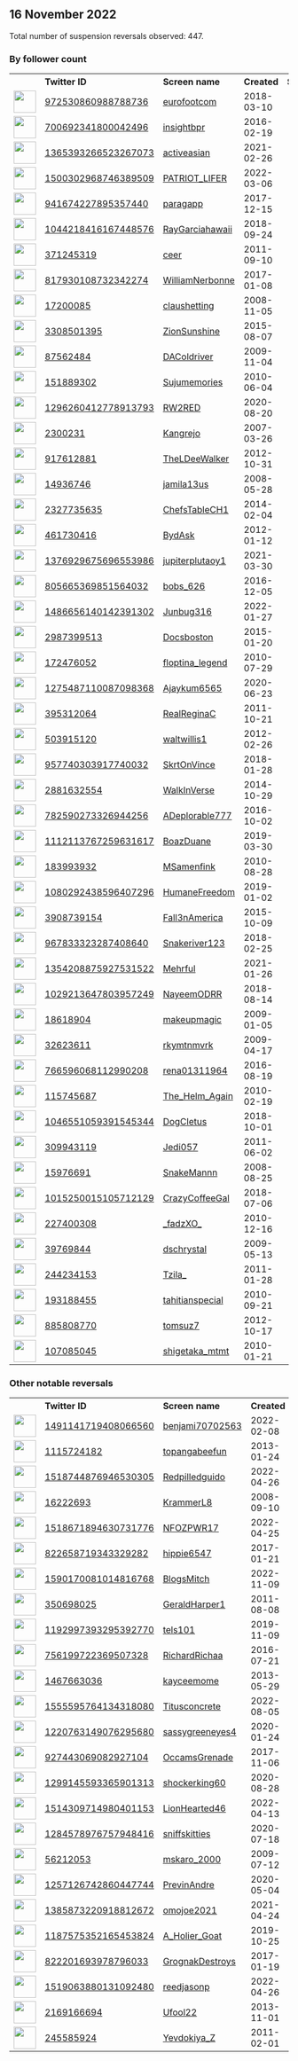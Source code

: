
## 16 November 2022
Total number of suspension reversals observed: 447.

### By follower count
<table><tr><th></th><th align="left">Twitter ID</th><th align="left">Screen name</th>
<th align="left">Created</th><th align="left">Status</th><th align="left">Suspended</th><th align="left">Followers</th>
<tr><td><a href="https://pbs.twimg.com/profile_images/1604176956282519552/FiuqMrsU_normal.jpg"><img src="https://pbs.twimg.com/profile_images/1604176956282519552/FiuqMrsU_normal.jpg" width="40px" height="40px" align="center"/></a></td><td><a href="https://twitter.com/intent/user?user_id=972530860988788736">972530860988788736</a></td><td><a href="https://twitter.com/eurofootcom">eurofootcom</a></td><td>2018-03-10</td><td align="center"></td><td>2022-11-09</td><td>432015</td></tr>
<tr><td><a href="https://pbs.twimg.com/profile_images/700693780576337920/duUnJt-1_normal.png"><img src="https://pbs.twimg.com/profile_images/700693780576337920/duUnJt-1_normal.png" width="40px" height="40px" align="center"/></a></td><td><a href="https://twitter.com/intent/user?user_id=700692341800042496">700692341800042496</a></td><td><a href="https://twitter.com/insightbpr">insightbpr</a></td><td>2016-02-19</td><td align="center"></td><td>2022-11-03</td><td>64830</td></tr>
<tr><td><a href="https://pbs.twimg.com/profile_images/1389800856250306563/O42VwIG4_normal.jpg"><img src="https://pbs.twimg.com/profile_images/1389800856250306563/O42VwIG4_normal.jpg" width="40px" height="40px" align="center"/></a></td><td><a href="https://twitter.com/intent/user?user_id=1365393266523267073">1365393266523267073</a></td><td><a href="https://twitter.com/activeasian">activeasian</a></td><td>2021-02-26</td><td align="center">🔒</td><td>2022-10-24</td><td>39663</td></tr>
<tr><td><a href="https://pbs.twimg.com/profile_images/1623134798414741506/q8e6nVO0_normal.jpg"><img src="https://pbs.twimg.com/profile_images/1623134798414741506/q8e6nVO0_normal.jpg" width="40px" height="40px" align="center"/></a></td><td><a href="https://twitter.com/intent/user?user_id=1500302968746389509">1500302968746389509</a></td><td><a href="https://twitter.com/PATRIOT_LIFER">PATRIOT_LIFER</a></td><td>2022-03-06</td><td align="center"></td><td>2022-10-20</td><td>37309</td></tr>
<tr><td><a href="https://pbs.twimg.com/profile_images/1590893517458612225/YBImCScl_normal.jpg"><img src="https://pbs.twimg.com/profile_images/1590893517458612225/YBImCScl_normal.jpg" width="40px" height="40px" align="center"/></a></td><td><a href="https://twitter.com/intent/user?user_id=941674227895357440">941674227895357440</a></td><td><a href="https://twitter.com/paragapp">paragapp</a></td><td>2017-12-15</td><td align="center"></td><td>2022-11-14</td><td>29467</td></tr>
<tr><td><a href="https://pbs.twimg.com/profile_images/1347927131804864512/aCNoeDEa_normal.jpg"><img src="https://pbs.twimg.com/profile_images/1347927131804864512/aCNoeDEa_normal.jpg" width="40px" height="40px" align="center"/></a></td><td><a href="https://twitter.com/intent/user?user_id=1044218416167448576">1044218416167448576</a></td><td><a href="https://twitter.com/RayGarciahawaii">RayGarciahawaii</a></td><td>2018-09-24</td><td align="center"></td><td>2022-10-29</td><td>26035</td></tr>
<tr><td><a href="https://pbs.twimg.com/profile_images/1588185049412796417/ZrnW6zNM_normal.jpg"><img src="https://pbs.twimg.com/profile_images/1588185049412796417/ZrnW6zNM_normal.jpg" width="40px" height="40px" align="center"/></a></td><td><a href="https://twitter.com/intent/user?user_id=371245319">371245319</a></td><td><a href="https://twitter.com/ceer">ceer</a></td><td>2011-09-10</td><td align="center"></td><td>2022-11-14</td><td>23907</td></tr>
<tr><td><a href="https://pbs.twimg.com/profile_images/919686834589982721/RTj9PtER_normal.jpg"><img src="https://pbs.twimg.com/profile_images/919686834589982721/RTj9PtER_normal.jpg" width="40px" height="40px" align="center"/></a></td><td><a href="https://twitter.com/intent/user?user_id=817930108732342274">817930108732342274</a></td><td><a href="https://twitter.com/WilliamNerbonne">WilliamNerbonne</a></td><td>2017-01-08</td><td align="center"></td><td></td><td>13606</td></tr>
<tr><td><a href="https://pbs.twimg.com/profile_images/547189730631094272/StYc0b6a_normal.jpeg"><img src="https://pbs.twimg.com/profile_images/547189730631094272/StYc0b6a_normal.jpeg" width="40px" height="40px" align="center"/></a></td><td><a href="https://twitter.com/intent/user?user_id=17200085">17200085</a></td><td><a href="https://twitter.com/claushetting">claushetting</a></td><td>2008-11-05</td><td align="center"></td><td>2022-11-11</td><td>13189</td></tr>
<tr><td><a href="https://pbs.twimg.com/profile_images/1136115567172042752/O2sNmYVG_normal.jpg"><img src="https://pbs.twimg.com/profile_images/1136115567172042752/O2sNmYVG_normal.jpg" width="40px" height="40px" align="center"/></a></td><td><a href="https://twitter.com/intent/user?user_id=3308501395">3308501395</a></td><td><a href="https://twitter.com/ZionSunshine">ZionSunshine</a></td><td>2015-08-07</td><td align="center"></td><td>2022-10-28</td><td>12345</td></tr>
<tr><td><a href="https://pbs.twimg.com/profile_images/1325141432592523265/C2QUCvoX_normal.jpg"><img src="https://pbs.twimg.com/profile_images/1325141432592523265/C2QUCvoX_normal.jpg" width="40px" height="40px" align="center"/></a></td><td><a href="https://twitter.com/intent/user?user_id=87562484">87562484</a></td><td><a href="https://twitter.com/DAColdriver">DAColdriver</a></td><td>2009-11-04</td><td align="center"></td><td>2022-10-29</td><td>11927</td></tr>
<tr><td><a href="https://pbs.twimg.com/profile_images/1649852185340162048/2CugbU-q_normal.jpg"><img src="https://pbs.twimg.com/profile_images/1649852185340162048/2CugbU-q_normal.jpg" width="40px" height="40px" align="center"/></a></td><td><a href="https://twitter.com/intent/user?user_id=151889302">151889302</a></td><td><a href="https://twitter.com/Sujumemories">Sujumemories</a></td><td>2010-06-04</td><td align="center"></td><td></td><td>11096</td></tr>
<tr><td><a href="https://pbs.twimg.com/profile_images/1350156216429907970/SsHli1Yv_normal.jpg"><img src="https://pbs.twimg.com/profile_images/1350156216429907970/SsHli1Yv_normal.jpg" width="40px" height="40px" align="center"/></a></td><td><a href="https://twitter.com/intent/user?user_id=1296260412778913793">1296260412778913793</a></td><td><a href="https://twitter.com/RW2RED">RW2RED</a></td><td>2020-08-20</td><td align="center"></td><td>2022-10-29</td><td>9924</td></tr>
<tr><td><a href="https://pbs.twimg.com/profile_images/1592686589532053504/5yxOvxcK_normal.jpg"><img src="https://pbs.twimg.com/profile_images/1592686589532053504/5yxOvxcK_normal.jpg" width="40px" height="40px" align="center"/></a></td><td><a href="https://twitter.com/intent/user?user_id=2300231">2300231</a></td><td><a href="https://twitter.com/Kangrejo">Kangrejo</a></td><td>2007-03-26</td><td align="center"></td><td></td><td>9433</td></tr>
<tr><td><a href="https://pbs.twimg.com/profile_images/1644484027489943553/ddhkb-VW_normal.jpg"><img src="https://pbs.twimg.com/profile_images/1644484027489943553/ddhkb-VW_normal.jpg" width="40px" height="40px" align="center"/></a></td><td><a href="https://twitter.com/intent/user?user_id=917612881">917612881</a></td><td><a href="https://twitter.com/TheLDeeWalker">TheLDeeWalker</a></td><td>2012-10-31</td><td align="center"></td><td></td><td>8422</td></tr>
<tr><td><a href="https://pbs.twimg.com/profile_images/1194288963919339520/YU4u_45u_normal.jpg"><img src="https://pbs.twimg.com/profile_images/1194288963919339520/YU4u_45u_normal.jpg" width="40px" height="40px" align="center"/></a></td><td><a href="https://twitter.com/intent/user?user_id=14936746">14936746</a></td><td><a href="https://twitter.com/jamila13us">jamila13us</a></td><td>2008-05-28</td><td align="center"></td><td>2022-10-28</td><td>7285</td></tr>
<tr><td><a href="https://pbs.twimg.com/profile_images/1339938755256459266/csnZBR2B_normal.jpg"><img src="https://pbs.twimg.com/profile_images/1339938755256459266/csnZBR2B_normal.jpg" width="40px" height="40px" align="center"/></a></td><td><a href="https://twitter.com/intent/user?user_id=2327735635">2327735635</a></td><td><a href="https://twitter.com/ChefsTableCH1">ChefsTableCH1</a></td><td>2014-02-04</td><td align="center"></td><td></td><td>7160</td></tr>
<tr><td><a href="https://pbs.twimg.com/profile_images/1380204701468127239/zbJzqXG4_normal.jpg"><img src="https://pbs.twimg.com/profile_images/1380204701468127239/zbJzqXG4_normal.jpg" width="40px" height="40px" align="center"/></a></td><td><a href="https://twitter.com/intent/user?user_id=461730416">461730416</a></td><td><a href="https://twitter.com/BydAsk">BydAsk</a></td><td>2012-01-12</td><td align="center"></td><td>2022-10-29</td><td>7059</td></tr>
<tr><td><a href="https://pbs.twimg.com/profile_images/1381705940446150660/wkMFMx2T_normal.jpg"><img src="https://pbs.twimg.com/profile_images/1381705940446150660/wkMFMx2T_normal.jpg" width="40px" height="40px" align="center"/></a></td><td><a href="https://twitter.com/intent/user?user_id=1376929675696553986">1376929675696553986</a></td><td><a href="https://twitter.com/jupiterplutaoy1">jupiterplutaoy1</a></td><td>2021-03-30</td><td align="center"></td><td>2022-09-11</td><td>5921</td></tr>
<tr><td><a href="https://pbs.twimg.com/profile_images/1348015715727634433/GWujaUQh_normal.jpg"><img src="https://pbs.twimg.com/profile_images/1348015715727634433/GWujaUQh_normal.jpg" width="40px" height="40px" align="center"/></a></td><td><a href="https://twitter.com/intent/user?user_id=805665369851564032">805665369851564032</a></td><td><a href="https://twitter.com/bobs_626">bobs_626</a></td><td>2016-12-05</td><td align="center"></td><td></td><td>4968</td></tr>
<tr><td><a href="https://pbs.twimg.com/profile_images/1565436959085961218/sg82-mr9_normal.jpg"><img src="https://pbs.twimg.com/profile_images/1565436959085961218/sg82-mr9_normal.jpg" width="40px" height="40px" align="center"/></a></td><td><a href="https://twitter.com/intent/user?user_id=1486656140142391302">1486656140142391302</a></td><td><a href="https://twitter.com/Junbug316">Junbug316</a></td><td>2022-01-27</td><td align="center"></td><td>2022-10-29</td><td>4957</td></tr>
<tr><td><a href="https://pbs.twimg.com/profile_images/1328027456817819653/fLCHUeOw_normal.jpg"><img src="https://pbs.twimg.com/profile_images/1328027456817819653/fLCHUeOw_normal.jpg" width="40px" height="40px" align="center"/></a></td><td><a href="https://twitter.com/intent/user?user_id=2987399513">2987399513</a></td><td><a href="https://twitter.com/Docsboston">Docsboston</a></td><td>2015-01-20</td><td align="center"></td><td></td><td>4842</td></tr>
<tr><td><a href="https://pbs.twimg.com/profile_images/1593108590146908160/BQltwOF1_normal.jpg"><img src="https://pbs.twimg.com/profile_images/1593108590146908160/BQltwOF1_normal.jpg" width="40px" height="40px" align="center"/></a></td><td><a href="https://twitter.com/intent/user?user_id=172476052">172476052</a></td><td><a href="https://twitter.com/floptina_legend">floptina_legend</a></td><td>2010-07-29</td><td align="center"></td><td></td><td>4728</td></tr>
<tr><td><a href="https://pbs.twimg.com/profile_images/1652685030119055360/m6-NAiui_normal.jpg"><img src="https://pbs.twimg.com/profile_images/1652685030119055360/m6-NAiui_normal.jpg" width="40px" height="40px" align="center"/></a></td><td><a href="https://twitter.com/intent/user?user_id=1275487110087098368">1275487110087098368</a></td><td><a href="https://twitter.com/Ajaykum6565">Ajaykum6565</a></td><td>2020-06-23</td><td align="center"></td><td>2022-08-17</td><td>4680</td></tr>
<tr><td><a href="https://pbs.twimg.com/profile_images/1599062182288916482/1ODJb0hf_normal.jpg"><img src="https://pbs.twimg.com/profile_images/1599062182288916482/1ODJb0hf_normal.jpg" width="40px" height="40px" align="center"/></a></td><td><a href="https://twitter.com/intent/user?user_id=395312064">395312064</a></td><td><a href="https://twitter.com/RealReginaC">RealReginaC</a></td><td>2011-10-21</td><td align="center"></td><td></td><td>4605</td></tr>
<tr><td><a href="https://pbs.twimg.com/profile_images/1150961052701474816/G0b_41Oj_normal.png"><img src="https://pbs.twimg.com/profile_images/1150961052701474816/G0b_41Oj_normal.png" width="40px" height="40px" align="center"/></a></td><td><a href="https://twitter.com/intent/user?user_id=503915120">503915120</a></td><td><a href="https://twitter.com/waltwillis1">waltwillis1</a></td><td>2012-02-26</td><td align="center"></td><td>2022-10-29</td><td>4514</td></tr>
<tr><td><a href="https://pbs.twimg.com/profile_images/1634805600763691009/O-pKFoYF_normal.jpg"><img src="https://pbs.twimg.com/profile_images/1634805600763691009/O-pKFoYF_normal.jpg" width="40px" height="40px" align="center"/></a></td><td><a href="https://twitter.com/intent/user?user_id=957740303917740032">957740303917740032</a></td><td><a href="https://twitter.com/SkrtOnVince">SkrtOnVince</a></td><td>2018-01-28</td><td align="center"></td><td></td><td>4502</td></tr>
<tr><td><a href="https://pbs.twimg.com/profile_images/1592785657377660928/2S29bgez_normal.jpg"><img src="https://pbs.twimg.com/profile_images/1592785657377660928/2S29bgez_normal.jpg" width="40px" height="40px" align="center"/></a></td><td><a href="https://twitter.com/intent/user?user_id=2881632554">2881632554</a></td><td><a href="https://twitter.com/WalkInVerse">WalkInVerse</a></td><td>2014-10-29</td><td align="center"></td><td></td><td>4394</td></tr>
<tr><td><a href="https://pbs.twimg.com/profile_images/1123814984402776067/B187sV3X_normal.png"><img src="https://pbs.twimg.com/profile_images/1123814984402776067/B187sV3X_normal.png" width="40px" height="40px" align="center"/></a></td><td><a href="https://twitter.com/intent/user?user_id=782590273326944256">782590273326944256</a></td><td><a href="https://twitter.com/ADeplorable777">ADeplorable777</a></td><td>2016-10-02</td><td align="center"></td><td></td><td>4223</td></tr>
<tr><td><a href="https://pbs.twimg.com/profile_images/1462273980451078149/plaIicQT_normal.jpg"><img src="https://pbs.twimg.com/profile_images/1462273980451078149/plaIicQT_normal.jpg" width="40px" height="40px" align="center"/></a></td><td><a href="https://twitter.com/intent/user?user_id=1112113767259631617">1112113767259631617</a></td><td><a href="https://twitter.com/BoazDuane">BoazDuane</a></td><td>2019-03-30</td><td align="center"></td><td>2022-10-29</td><td>4218</td></tr>
<tr><td><a href="https://pbs.twimg.com/profile_images/816282731604803585/LACCKkAy_normal.jpg"><img src="https://pbs.twimg.com/profile_images/816282731604803585/LACCKkAy_normal.jpg" width="40px" height="40px" align="center"/></a></td><td><a href="https://twitter.com/intent/user?user_id=183993932">183993932</a></td><td><a href="https://twitter.com/MSamenfink">MSamenfink</a></td><td>2010-08-28</td><td align="center">🔒</td><td></td><td>4166</td></tr>
<tr><td><a href="https://pbs.twimg.com/profile_images/1080297191267155969/AbhEZ-gj_normal.jpg"><img src="https://pbs.twimg.com/profile_images/1080297191267155969/AbhEZ-gj_normal.jpg" width="40px" height="40px" align="center"/></a></td><td><a href="https://twitter.com/intent/user?user_id=1080292438596407296">1080292438596407296</a></td><td><a href="https://twitter.com/HumaneFreedom">HumaneFreedom</a></td><td>2019-01-02</td><td align="center"></td><td></td><td>3976</td></tr>
<tr><td><a href="https://pbs.twimg.com/profile_images/1443026112519544837/th2vgYVs_normal.jpg"><img src="https://pbs.twimg.com/profile_images/1443026112519544837/th2vgYVs_normal.jpg" width="40px" height="40px" align="center"/></a></td><td><a href="https://twitter.com/intent/user?user_id=3908739154">3908739154</a></td><td><a href="https://twitter.com/Fall3nAmerica">Fall3nAmerica</a></td><td>2015-10-09</td><td align="center"></td><td>2022-10-29</td><td>3728</td></tr>
<tr><td><a href="https://pbs.twimg.com/profile_images/1008232357608878081/q3_nBCwY_normal.jpg"><img src="https://pbs.twimg.com/profile_images/1008232357608878081/q3_nBCwY_normal.jpg" width="40px" height="40px" align="center"/></a></td><td><a href="https://twitter.com/intent/user?user_id=967833323287408640">967833323287408640</a></td><td><a href="https://twitter.com/Snakeriver123">Snakeriver123</a></td><td>2018-02-25</td><td align="center"></td><td></td><td>3523</td></tr>
<tr><td><a href="https://pbs.twimg.com/profile_images/1647820104737128450/u9aV3D5f_normal.jpg"><img src="https://pbs.twimg.com/profile_images/1647820104737128450/u9aV3D5f_normal.jpg" width="40px" height="40px" align="center"/></a></td><td><a href="https://twitter.com/intent/user?user_id=1354208875927531522">1354208875927531522</a></td><td><a href="https://twitter.com/Mehrful">Mehrful</a></td><td>2021-01-26</td><td align="center"></td><td>2022-10-29</td><td>3422</td></tr>
<tr><td><a href="https://pbs.twimg.com/profile_images/1291572655066427392/0wV0ke1__normal.jpg"><img src="https://pbs.twimg.com/profile_images/1291572655066427392/0wV0ke1__normal.jpg" width="40px" height="40px" align="center"/></a></td><td><a href="https://twitter.com/intent/user?user_id=1029213647803957249">1029213647803957249</a></td><td><a href="https://twitter.com/NayeemODRR">NayeemODRR</a></td><td>2018-08-14</td><td align="center"></td><td></td><td>3404</td></tr>
<tr><td><a href="https://pbs.twimg.com/profile_images/1281974365446451202/Gl8-hRHn_normal.jpg"><img src="https://pbs.twimg.com/profile_images/1281974365446451202/Gl8-hRHn_normal.jpg" width="40px" height="40px" align="center"/></a></td><td><a href="https://twitter.com/intent/user?user_id=18618904">18618904</a></td><td><a href="https://twitter.com/makeupmagic">makeupmagic</a></td><td>2009-01-05</td><td align="center"></td><td></td><td>3348</td></tr>
<tr><td><a href="https://pbs.twimg.com/profile_images/1593392845137682432/wRekd7S__normal.jpg"><img src="https://pbs.twimg.com/profile_images/1593392845137682432/wRekd7S__normal.jpg" width="40px" height="40px" align="center"/></a></td><td><a href="https://twitter.com/intent/user?user_id=32623611">32623611</a></td><td><a href="https://twitter.com/rkymtnmvrk">rkymtnmvrk</a></td><td>2009-04-17</td><td align="center"></td><td></td><td>3333</td></tr>
<tr><td><a href="https://pbs.twimg.com/profile_images/1064364764380450816/K0Wr5Vij_normal.jpg"><img src="https://pbs.twimg.com/profile_images/1064364764380450816/K0Wr5Vij_normal.jpg" width="40px" height="40px" align="center"/></a></td><td><a href="https://twitter.com/intent/user?user_id=766596068112990208">766596068112990208</a></td><td><a href="https://twitter.com/rena01311964">rena01311964</a></td><td>2016-08-19</td><td align="center"></td><td></td><td>3185</td></tr>
<tr><td><a href="https://pbs.twimg.com/profile_images/1299860401769926657/wGlif-ZN_normal.jpg"><img src="https://pbs.twimg.com/profile_images/1299860401769926657/wGlif-ZN_normal.jpg" width="40px" height="40px" align="center"/></a></td><td><a href="https://twitter.com/intent/user?user_id=115745687">115745687</a></td><td><a href="https://twitter.com/The_Helm_Again">The_Helm_Again</a></td><td>2010-02-19</td><td align="center"></td><td>2022-10-29</td><td>3053</td></tr>
<tr><td><a href="https://pbs.twimg.com/profile_images/1593058735206932482/qL5y8hWp_normal.jpg"><img src="https://pbs.twimg.com/profile_images/1593058735206932482/qL5y8hWp_normal.jpg" width="40px" height="40px" align="center"/></a></td><td><a href="https://twitter.com/intent/user?user_id=1046551059391545344">1046551059391545344</a></td><td><a href="https://twitter.com/DogCletus">DogCletus</a></td><td>2018-10-01</td><td align="center"></td><td></td><td>3007</td></tr>
<tr><td><a href="https://pbs.twimg.com/profile_images/1267919071980462081/QYEJ5zdX_normal.jpg"><img src="https://pbs.twimg.com/profile_images/1267919071980462081/QYEJ5zdX_normal.jpg" width="40px" height="40px" align="center"/></a></td><td><a href="https://twitter.com/intent/user?user_id=309943119">309943119</a></td><td><a href="https://twitter.com/Jedi057">Jedi057</a></td><td>2011-06-02</td><td align="center"></td><td></td><td>2895</td></tr>
<tr><td><a href="https://pbs.twimg.com/profile_images/875905992302616576/KpCeJnLb_normal.jpg"><img src="https://pbs.twimg.com/profile_images/875905992302616576/KpCeJnLb_normal.jpg" width="40px" height="40px" align="center"/></a></td><td><a href="https://twitter.com/intent/user?user_id=15976691">15976691</a></td><td><a href="https://twitter.com/SnakeMannn">SnakeMannn</a></td><td>2008-08-25</td><td align="center"></td><td></td><td>2853</td></tr>
<tr><td><a href="https://pbs.twimg.com/profile_images/1636374628812849157/QMQG5CrW_normal.jpg"><img src="https://pbs.twimg.com/profile_images/1636374628812849157/QMQG5CrW_normal.jpg" width="40px" height="40px" align="center"/></a></td><td><a href="https://twitter.com/intent/user?user_id=1015250015105712129">1015250015105712129</a></td><td><a href="https://twitter.com/CrazyCoffeeGal">CrazyCoffeeGal</a></td><td>2018-07-06</td><td align="center"></td><td></td><td>2675</td></tr>
<tr><td><a href="https://pbs.twimg.com/profile_images/1384101796767944711/KVYdCm7__normal.jpg"><img src="https://pbs.twimg.com/profile_images/1384101796767944711/KVYdCm7__normal.jpg" width="40px" height="40px" align="center"/></a></td><td><a href="https://twitter.com/intent/user?user_id=227400308">227400308</a></td><td><a href="https://twitter.com/_fadzXO_">_fadzXO_</a></td><td>2010-12-16</td><td align="center"></td><td></td><td>2652</td></tr>
<tr><td><a href="https://pbs.twimg.com/profile_images/1092527700835655680/e98rSv_M_normal.jpg"><img src="https://pbs.twimg.com/profile_images/1092527700835655680/e98rSv_M_normal.jpg" width="40px" height="40px" align="center"/></a></td><td><a href="https://twitter.com/intent/user?user_id=39769844">39769844</a></td><td><a href="https://twitter.com/dschrystal">dschrystal</a></td><td>2009-05-13</td><td align="center"></td><td></td><td>2626</td></tr>
<tr><td><a href="https://pbs.twimg.com/profile_images/977090313054388224/hhXiDvP0_normal.jpg"><img src="https://pbs.twimg.com/profile_images/977090313054388224/hhXiDvP0_normal.jpg" width="40px" height="40px" align="center"/></a></td><td><a href="https://twitter.com/intent/user?user_id=244234153">244234153</a></td><td><a href="https://twitter.com/Tzila_">Tzila_</a></td><td>2011-01-28</td><td align="center"></td><td>2022-10-29</td><td>2544</td></tr>
<tr><td><a href="https://pbs.twimg.com/profile_images/947573662202208256/8g7Hortq_normal.jpg"><img src="https://pbs.twimg.com/profile_images/947573662202208256/8g7Hortq_normal.jpg" width="40px" height="40px" align="center"/></a></td><td><a href="https://twitter.com/intent/user?user_id=193188455">193188455</a></td><td><a href="https://twitter.com/tahitianspecial">tahitianspecial</a></td><td>2010-09-21</td><td align="center"></td><td></td><td>2486</td></tr>
<tr><td><a href="https://pbs.twimg.com/profile_images/1627867297846120448/sLDK8GHS_normal.jpg"><img src="https://pbs.twimg.com/profile_images/1627867297846120448/sLDK8GHS_normal.jpg" width="40px" height="40px" align="center"/></a></td><td><a href="https://twitter.com/intent/user?user_id=885808770">885808770</a></td><td><a href="https://twitter.com/tomsuz7">tomsuz7</a></td><td>2012-10-17</td><td align="center"></td><td></td><td>2449</td></tr>
<tr><td><a href="https://pbs.twimg.com/profile_images/1081415747383881728/LyCrxy5M_normal.jpg"><img src="https://pbs.twimg.com/profile_images/1081415747383881728/LyCrxy5M_normal.jpg" width="40px" height="40px" align="center"/></a></td><td><a href="https://twitter.com/intent/user?user_id=107085045">107085045</a></td><td><a href="https://twitter.com/shigetaka_mtmt">shigetaka_mtmt</a></td><td>2010-01-21</td><td align="center"></td><td>2022-05-14</td><td>2432</td></tr>
</table>

### Other notable reversals
<table><tr><th></th><th align="left">Twitter ID</th><th align="left">Screen name</th>
<th align="left">Created</th><th align="left">Status</th><th align="left">Suspended</th><th align="left">Followers</th>
<tr><td><a href="https://pbs.twimg.com/profile_images/1511847569269297152/2oJ6sXzV_normal.png"><img src="https://pbs.twimg.com/profile_images/1511847569269297152/2oJ6sXzV_normal.png" width="40px" height="40px" align="center"/></a></td><td><a href="https://twitter.com/intent/user?user_id=1491141719408066560">1491141719408066560</a></td><td><a href="https://twitter.com/benjami70702563">benjami70702563</a></td><td>2022-02-08</td><td align="center">🚫</td><td>2022-10-20</td><td>273</td></tr>
<tr><td><a href="https://pbs.twimg.com/profile_images/1024296499583143937/zsS_s9Kc_normal.jpg"><img src="https://pbs.twimg.com/profile_images/1024296499583143937/zsS_s9Kc_normal.jpg" width="40px" height="40px" align="center"/></a></td><td><a href="https://twitter.com/intent/user?user_id=1115724182">1115724182</a></td><td><a href="https://twitter.com/topangabeefun">topangabeefun</a></td><td>2013-01-24</td><td align="center"></td><td>2022-10-29</td><td>1128</td></tr>
<tr><td><a href="https://pbs.twimg.com/profile_images/1522030828586426369/fZopYYEq_normal.jpg"><img src="https://pbs.twimg.com/profile_images/1522030828586426369/fZopYYEq_normal.jpg" width="40px" height="40px" align="center"/></a></td><td><a href="https://twitter.com/intent/user?user_id=1518744876946530305">1518744876946530305</a></td><td><a href="https://twitter.com/Redpilledguido">Redpilledguido</a></td><td>2022-04-26</td><td align="center"></td><td>2022-10-18</td><td>529</td></tr>
<tr><td><a href="https://pbs.twimg.com/profile_images/1449466333536534530/TayNJx_J_normal.jpg"><img src="https://pbs.twimg.com/profile_images/1449466333536534530/TayNJx_J_normal.jpg" width="40px" height="40px" align="center"/></a></td><td><a href="https://twitter.com/intent/user?user_id=16222693">16222693</a></td><td><a href="https://twitter.com/KrammerL8">KrammerL8</a></td><td>2008-09-10</td><td align="center"></td><td>2022-10-29</td><td>1235</td></tr>
<tr><td><a href="https://pbs.twimg.com/profile_images/1638725424871243776/2CbvPMKf_normal.jpg"><img src="https://pbs.twimg.com/profile_images/1638725424871243776/2CbvPMKf_normal.jpg" width="40px" height="40px" align="center"/></a></td><td><a href="https://twitter.com/intent/user?user_id=1518671894630731776">1518671894630731776</a></td><td><a href="https://twitter.com/NFOZPWR17">NFOZPWR17</a></td><td>2022-04-25</td><td align="center"></td><td>2022-10-20</td><td>2252</td></tr>
<tr><td><a href="https://pbs.twimg.com/profile_images/1561503777479266304/T2YUffk__normal.jpg"><img src="https://pbs.twimg.com/profile_images/1561503777479266304/T2YUffk__normal.jpg" width="40px" height="40px" align="center"/></a></td><td><a href="https://twitter.com/intent/user?user_id=822658719343329282">822658719343329282</a></td><td><a href="https://twitter.com/hippie6547">hippie6547</a></td><td>2017-01-21</td><td align="center"></td><td>2022-10-29</td><td>602</td></tr>
<tr><td><a href="https://pbs.twimg.com/profile_images/1590187208069287936/opUlgdBa_normal.jpg"><img src="https://pbs.twimg.com/profile_images/1590187208069287936/opUlgdBa_normal.jpg" width="40px" height="40px" align="center"/></a></td><td><a href="https://twitter.com/intent/user?user_id=1590170081014816768">1590170081014816768</a></td><td><a href="https://twitter.com/BlogsMitch">BlogsMitch</a></td><td>2022-11-09</td><td align="center">🚫</td><td>2022-11-10</td><td>139</td></tr>
<tr><td><a href="https://pbs.twimg.com/profile_images/1475792998394966019/tAh8Vpkm_normal.jpg"><img src="https://pbs.twimg.com/profile_images/1475792998394966019/tAh8Vpkm_normal.jpg" width="40px" height="40px" align="center"/></a></td><td><a href="https://twitter.com/intent/user?user_id=350698025">350698025</a></td><td><a href="https://twitter.com/GeraldHarper1">GeraldHarper1</a></td><td>2011-08-08</td><td align="center"></td><td>2022-10-29</td><td>2207</td></tr>
<tr><td><a href="https://pbs.twimg.com/profile_images/1267008524221059072/3Bg7uLJJ_normal.jpg"><img src="https://pbs.twimg.com/profile_images/1267008524221059072/3Bg7uLJJ_normal.jpg" width="40px" height="40px" align="center"/></a></td><td><a href="https://twitter.com/intent/user?user_id=1192997393295392770">1192997393295392770</a></td><td><a href="https://twitter.com/tels101">tels101</a></td><td>2019-11-09</td><td align="center"></td><td>2022-10-29</td><td>1405</td></tr>
<tr><td><a href="https://pbs.twimg.com/profile_images/1104239011869032448/UyrN-3Hq_normal.png"><img src="https://pbs.twimg.com/profile_images/1104239011869032448/UyrN-3Hq_normal.png" width="40px" height="40px" align="center"/></a></td><td><a href="https://twitter.com/intent/user?user_id=756199722369507328">756199722369507328</a></td><td><a href="https://twitter.com/RichardRichaa">RichardRichaa</a></td><td>2016-07-21</td><td align="center"></td><td>2022-10-29</td><td>1729</td></tr>
<tr><td><a href="https://abs.twimg.com/sticky/default_profile_images/default_profile_normal.png"><img src="https://abs.twimg.com/sticky/default_profile_images/default_profile_normal.png" width="40px" height="40px" align="center"/></a></td><td><a href="https://twitter.com/intent/user?user_id=1467663036">1467663036</a></td><td><a href="https://twitter.com/kayceemome">kayceemome</a></td><td>2013-05-29</td><td align="center"></td><td>2022-10-29</td><td>317</td></tr>
<tr><td><a href="https://pbs.twimg.com/profile_images/1557155414252273665/09i5uzvW_normal.jpg"><img src="https://pbs.twimg.com/profile_images/1557155414252273665/09i5uzvW_normal.jpg" width="40px" height="40px" align="center"/></a></td><td><a href="https://twitter.com/intent/user?user_id=1555595764134318080">1555595764134318080</a></td><td><a href="https://twitter.com/Titusconcrete">Titusconcrete</a></td><td>2022-08-05</td><td align="center"></td><td>2022-09-11</td><td>12</td></tr>
<tr><td><a href="https://pbs.twimg.com/profile_images/1280736367090167809/ZbSemUo0_normal.jpg"><img src="https://pbs.twimg.com/profile_images/1280736367090167809/ZbSemUo0_normal.jpg" width="40px" height="40px" align="center"/></a></td><td><a href="https://twitter.com/intent/user?user_id=1220763149076295680">1220763149076295680</a></td><td><a href="https://twitter.com/sassygreeneyes4">sassygreeneyes4</a></td><td>2020-01-24</td><td align="center"></td><td>2022-10-29</td><td>1873</td></tr>
<tr><td><a href="https://pbs.twimg.com/profile_images/1362304276236754944/HtsyXl7S_normal.jpg"><img src="https://pbs.twimg.com/profile_images/1362304276236754944/HtsyXl7S_normal.jpg" width="40px" height="40px" align="center"/></a></td><td><a href="https://twitter.com/intent/user?user_id=927443069082927104">927443069082927104</a></td><td><a href="https://twitter.com/OccamsGrenade">OccamsGrenade</a></td><td>2017-11-06</td><td align="center"></td><td>2022-10-29</td><td>1825</td></tr>
<tr><td><a href="https://pbs.twimg.com/profile_images/1646116646992347136/oysUSATT_normal.jpg"><img src="https://pbs.twimg.com/profile_images/1646116646992347136/oysUSATT_normal.jpg" width="40px" height="40px" align="center"/></a></td><td><a href="https://twitter.com/intent/user?user_id=1299145593365901313">1299145593365901313</a></td><td><a href="https://twitter.com/shockerking60">shockerking60</a></td><td>2020-08-28</td><td align="center"></td><td>2022-10-20</td><td>2064</td></tr>
<tr><td><a href="https://pbs.twimg.com/profile_images/1649419794498613260/5JfIQTHf_normal.jpg"><img src="https://pbs.twimg.com/profile_images/1649419794498613260/5JfIQTHf_normal.jpg" width="40px" height="40px" align="center"/></a></td><td><a href="https://twitter.com/intent/user?user_id=1514309714980401153">1514309714980401153</a></td><td><a href="https://twitter.com/LionHearted46">LionHearted46</a></td><td>2022-04-13</td><td align="center"></td><td>2022-10-29</td><td>747</td></tr>
<tr><td><a href="https://pbs.twimg.com/profile_images/1285696224440573952/orLHDyN6_normal.jpg"><img src="https://pbs.twimg.com/profile_images/1285696224440573952/orLHDyN6_normal.jpg" width="40px" height="40px" align="center"/></a></td><td><a href="https://twitter.com/intent/user?user_id=1284578976757948416">1284578976757948416</a></td><td><a href="https://twitter.com/sniffskitties">sniffskitties</a></td><td>2020-07-18</td><td align="center"></td><td></td><td>30</td></tr>
<tr><td><a href="https://abs.twimg.com/sticky/default_profile_images/default_profile_normal.png"><img src="https://abs.twimg.com/sticky/default_profile_images/default_profile_normal.png" width="40px" height="40px" align="center"/></a></td><td><a href="https://twitter.com/intent/user?user_id=56212053">56212053</a></td><td><a href="https://twitter.com/mskaro_2000">mskaro_2000</a></td><td>2009-07-12</td><td align="center"></td><td>2022-10-29</td><td>1765</td></tr>
<tr><td><a href="https://pbs.twimg.com/profile_images/1257127450116599808/blFmy3FF_normal.jpg"><img src="https://pbs.twimg.com/profile_images/1257127450116599808/blFmy3FF_normal.jpg" width="40px" height="40px" align="center"/></a></td><td><a href="https://twitter.com/intent/user?user_id=1257126742860447744">1257126742860447744</a></td><td><a href="https://twitter.com/PrevinAndre">PrevinAndre</a></td><td>2020-05-04</td><td align="center"></td><td>2022-11-14</td><td>85</td></tr>
<tr><td><a href="https://pbs.twimg.com/profile_images/1560144518263050243/uqP2yo3d_normal.jpg"><img src="https://pbs.twimg.com/profile_images/1560144518263050243/uqP2yo3d_normal.jpg" width="40px" height="40px" align="center"/></a></td><td><a href="https://twitter.com/intent/user?user_id=1385873220918812672">1385873220918812672</a></td><td><a href="https://twitter.com/omojoe2021">omojoe2021</a></td><td>2021-04-24</td><td align="center"></td><td>2022-09-06</td><td>544</td></tr>
<tr><td><a href="https://pbs.twimg.com/profile_images/1223923717119471622/-CuMPzUK_normal.jpg"><img src="https://pbs.twimg.com/profile_images/1223923717119471622/-CuMPzUK_normal.jpg" width="40px" height="40px" align="center"/></a></td><td><a href="https://twitter.com/intent/user?user_id=1187575352165453824">1187575352165453824</a></td><td><a href="https://twitter.com/A_Holier_Goat">A_Holier_Goat</a></td><td>2019-10-25</td><td align="center"></td><td></td><td>41</td></tr>
<tr><td><a href="https://pbs.twimg.com/profile_images/1625324191313543168/YAE0RmDz_normal.jpg"><img src="https://pbs.twimg.com/profile_images/1625324191313543168/YAE0RmDz_normal.jpg" width="40px" height="40px" align="center"/></a></td><td><a href="https://twitter.com/intent/user?user_id=822201693978796033">822201693978796033</a></td><td><a href="https://twitter.com/GrognakDestroys">GrognakDestroys</a></td><td>2017-01-19</td><td align="center">👋</td><td>2022-09-25</td><td>402</td></tr>
<tr><td><a href="https://pbs.twimg.com/profile_images/1534976927873875971/nsgw4iY8_normal.jpg"><img src="https://pbs.twimg.com/profile_images/1534976927873875971/nsgw4iY8_normal.jpg" width="40px" height="40px" align="center"/></a></td><td><a href="https://twitter.com/intent/user?user_id=1519063880131092480">1519063880131092480</a></td><td><a href="https://twitter.com/reedjasonp">reedjasonp</a></td><td>2022-04-26</td><td align="center"></td><td>2022-10-20</td><td>824</td></tr>
<tr><td><a href="https://abs.twimg.com/sticky/default_profile_images/default_profile_normal.png"><img src="https://abs.twimg.com/sticky/default_profile_images/default_profile_normal.png" width="40px" height="40px" align="center"/></a></td><td><a href="https://twitter.com/intent/user?user_id=2169166694">2169166694</a></td><td><a href="https://twitter.com/Ufool22">Ufool22</a></td><td>2013-11-01</td><td align="center"></td><td></td><td>1103</td></tr>
<tr><td><a href="https://pbs.twimg.com/profile_images/1450163544889208836/DMVX8TdC_normal.jpg"><img src="https://pbs.twimg.com/profile_images/1450163544889208836/DMVX8TdC_normal.jpg" width="40px" height="40px" align="center"/></a></td><td><a href="https://twitter.com/intent/user?user_id=245585924">245585924</a></td><td><a href="https://twitter.com/Yevdokiya_Z">Yevdokiya_Z</a></td><td>2011-02-01</td><td align="center"></td><td>2022-02-20</td><td>214</td></tr>
</table>
